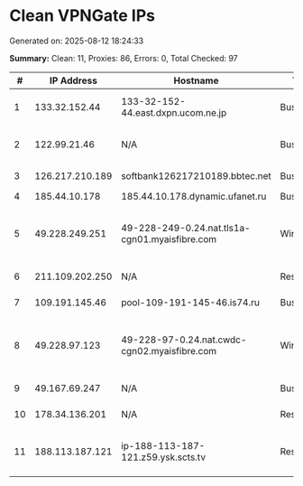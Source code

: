 # Clean VPNGate IPs
Generated on: 2025-08-12 18:24:33

**Summary:** Clean: 11, Proxies: 86, Errors: 0, Total Checked: 97

| # | IP Address | Hostname | Type | Country | Provider |
|---|------------|----------|------|---------|----------|
| 1 | 133.32.152.44 | 133-32-152-44.east.dxpn.ucom.ne.jp | Business | JP | ARTERIA Networks Corporation |
| 2 | 122.99.21.46 | N/A | Business | TW | Hoshin Multimedia Center Inc. |
| 3 | 126.217.210.189 | softbank126217210189.bbtec.net | Business | JP | SoftBank Corp. |
| 4 | 185.44.10.178 | 185.44.10.178.dynamic.ufanet.ru | Business | RU | JSC "Ufanet" |
| 5 | 49.228.249.251 | 49-228-249-0.24.nat.tls1a-cgn01.myaisfibre.com | Wireless | TH | ADVANCED WIRELESS NETWORK COMPANY LIMITED |
| 6 | 211.109.202.250 | N/A | Residential | KR | SK Broadband Co Ltd |
| 7 | 109.191.145.46 | pool-109-191-145-46.is74.ru | Business | RU | Intersvyaz-2 JSC |
| 8 | 49.228.97.123 | 49-228-97-0.24.nat.cwdc-cgn02.myaisfibre.com | Wireless | TH | ADVANCED WIRELESS NETWORK COMPANY LIMITED |
| 9 | 49.167.69.247 | N/A | Business | KR | LG POWERCOMM |
| 10 | 178.34.136.201 | N/A | Residential | RU | PJSC Rostelecom |
| 11 | 188.113.187.121 | ip-188-113-187-121.z59.ysk.scts.tv | Residential | RU | Sakhalin Cable Telesystems Ltd |
